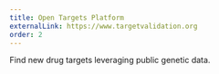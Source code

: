 ```yaml
---
title: Open Targets Platform
externalLink: https://www.targetvalidation.org
order: 2
---
```

Find new drug targets leveraging public genetic data.